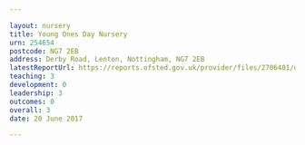 ```yaml
---

layout: nursery
title: Young Ones Day Nursery
urn: 254654
postcode: NG7 2EB
address: Derby Road, Lenton, Nottingham, NG7 2EB
latestReportUrl: https://reports.ofsted.gov.uk/provider/files/2706401/urn/254654.pdf
teaching: 3
development: 0
leadership: 3
outcomes: 0
overall: 3
date: 20 June 2017

---
```

